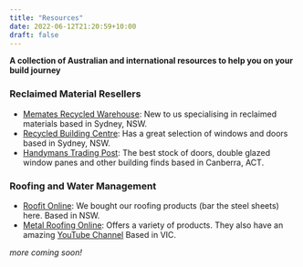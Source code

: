 ```yaml
---
title: "Resources"
date: 2022-06-12T21:20:59+10:00
draft: false
---
```


**A collection of Australian and international resources to help you on your build journey**

### Reclaimed Material Resellers
- [Memates Recycled Warehouse](https://mematesrecycledwarehouse.com.au/): New to us specialising in reclaimed materials based in Sydney, NSW.
- [Recycled Building Centre](https://www.recycledbuildingcentre.com.au/): Has a great selection of windows and doors based in Sydney, NSW.
- [Handymans Trading Post](https://www.recycledbuildingcentre.com.au/): The best stock of doors, double glazed window panes and other building finds based in Canberra, ACT.

### Roofing and Water Management 
- [Roofit Online](https://roofit.online/): We bought our roofing products (bar the steel sheets) here. Based in NSW.
- [Metal Roofing Online](https://www.metalroofingonline.com.au/): Offers a variety of products. They also have an amazing [YouTube Channel](https://www.youtube.com/c/MetalRoofingOnline) Based in VIC.

*more coming soon!*